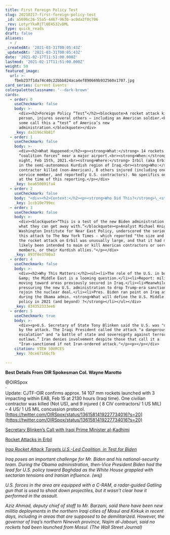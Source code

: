 ```yaml
---
title: First Foreign Policy Test
slug: 20210217-first-foreign-policy-test
_id: a5696c26-55a5-4467-963b-ac0da2f0c706
_rev: LotyrYkaRjTl0E4532vDML
type: quick_reads
draft: false
aliases:
  - /
_createdAt: '2021-03-31T00:05:43Z'
_updatedAt: '2021-03-31T00:05:43Z'
date: '2021-02-17T11:51:00.000Z'
lastmod: '2021-02-17T11:51:00.000Z'
weight: 50
featured_image:
  url: >-
    fbeb237f1da74c40c22bbb824aca4ef890669b932560x1707.jpg
card_series: Current Events
colorpaletteclassname: '--dark-brown'
cards:
  - order: 0
    useCheckmark: false
    body: >-
      <div><h2>Foreign Policy “Test”</h2><blockquote>A rocket attack kills one
      person, injures several others – including an American soldier.<br><br>Why
      some call this a “test” of America’s new
      administration.</blockquote></div>
    _key: da3196c9b81f
  - order: 1
    useCheckmark: false
    body: >-
      <div><h2>What Happened:</h2><p><strong>What:</strong> 14 rockets targeted
      “coalition forces” near a major airport.<br><strong>When:</strong> Monday
      night, Feb 15th, 2021.<br><strong>Where:</strong> Irbil (aka Erbil) a city
      in the semi-autonomous Kurdish region of Iraq.<br><strong>Who:</strong> 1
      contractor killed (non-American), 8 others injured (including one American
      service member, and reportedly U.S. contractors). No specifics on injuries
      at the time of this reporting.</p></div>
    _key: bea650091fa4
  - order: 2
    useCheckmark: false
    body: "<div><h2>Context:</h2><p><strong>Who Did This?</strong>\_<strong>We don’t know.</strong> A little-known militia reportedly took responsibility; the same group claimed to have targeted a U.S. convoy carrying military equipment last summer.</p><p><strong>Previous Rocket Attacks:</strong> Often blamed on Iran-backed militias by U.S. &amp; Iraq gov’t. An attack targeted the U.S. embassy in Baghdad in Dec 2020; another killed two U.S. soldiers in March.</p></div>"
    _key: 1ccb10e799ec
  - order: 3
    useCheckmark: false
    body: >-
      <div><blockquote>“This is a test of the new Biden administration to see
      what they can get away with.”</blockquote><p>Analyst Michael Knights,
      Washington Institute for Near East Policy, underscored the seriousness of
      this attack to The New York Times - which reported "the size and scope of
      the rocket attack on Erbil was unusually large, and that it had most
      likely been intended to maim or kill American contractors or service
      members, or their Kurdish allies."</p></div>
    _key: 893f8e3780a3
  - order: 4
    useCheckmark: false
    body: >-
      <div><h2>Why This Matters:</h2><ul><li>The role of the U.S. in both Iraq
      &amp; the Middle East is a looming question.</li><li>Report: militias are
      moving toward areas previously secured in Iraq.</li><li>Meanwhile, Iran is
      pressuring the new U.S. administration to drop Trump-era sanctions and
      rejoin the nuclear deal.</li><li>Pres. Biden ran point on Iraq as VP
      during the Obama admin. <strong>What will define the U.S. Middle East
      policy in 2021 (and beyond) ?</strong></li></ul></div>
    _key: 834352333ee6
  - order: 5
    useCheckmark: true
    body: >-
      <div><p>U.S. Secretary of State Tony Blinken said the U.S. was "outraged"
      by the attack. The Iraqi President called the attack "a dangerous
      escalation" and "a battle of state and sovereignty against terrorism and
      outlaws.” Iran denies involvement despite those that call it a
      "Iran-sanctioned if not Iran-ordered attack."</p><p></p></div>
    citation: VIEW SOURCES
    _key: 70ce67166cfb

---
```

**Best Details From OIR Spokesman Col. Wayne Marotto**

@OIRSpox  
·  
Update: CJTF-OIR confirms approx. 14 107 mm rockets launched with 3 impacting within EAB, Feb 15 at 2130 hours (Iraqi time). One civilian contractor was killed (Not US), and 9 injured ( 8 CIV contractors/ 1 US MIL) – 4 US/ 1 US MIL concussion protocol.  
[https://twitter.com/OIRSpox/status/1361581419227734016?s=20](https://twitter.com/OIRSpox/status/1361581419227734016?s=20)

[Secretary Blinken’s Call with Iraqi Prime Minister al-Kadhimi](https://www.state.gov/secretary-blinkens-call-with-iraqi-prime-minister-al-kadhimi/)

[Rocket Attacks in Erbil](https://www.state.gov/rocket-attacks-in-erbil/)

[_Iraq Rocket Attack Targets U.S.-Led Coalition, in Test for Biden_](https://www.wsj.com/articles/iraq-rocket-attack-targets-u-s-led-coalition-in-test-for-biden-11613432824)

_Iraq poses an important challenge for Mr. Biden and his national-security team. During the Obama administration, then-Vice President Biden had the lead for U.S. policy toward Baghdad as the White House grappled with sectarian tensions and Iranian influence. (wsj)_

_U.S. forces in the area are equipped with a C-RAM, a radar-guided Gatling gun that is used to shoot down projectiles, but it wasn’t clear how it performed in the assault._

_Aziz Ahmad, deputy chief of staff to Mr. Barzani, said there have been new militia deployments in the northern Iraqi cities of Mosul and Kirkuk in recent days, including in areas that are supposed to be demilitarized. However, the governor of Iraq’s northern Nineveh province, Najim al-Jabouri, said no rockets had been launched from Mosul. (The Wall Street Journal)_